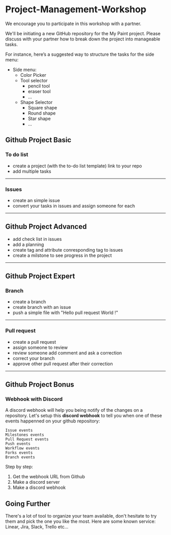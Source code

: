 # Project-Management-Workshop

We encourage you to participate in this workshop with a partner.

We'll be initiating a new GitHub repository for the My Paint project. Please discuss with your partner how to break down the project into manageable tasks.

For instance, here’s a suggested way to structure the tasks for the side menu:
- Side menu:
	- Color Picker
	- Tool selector
		- pencil tool
		- eraser tool
      - ...
	- Shape Selector
		- Square shape
		- Round shape
		- Star shape
      - ... 

## Github Project Basic
### To do list

- create a project (with the to-do list template) link to your repo
- add multiple tasks

-------------
### Issues

- create an simple issue
- convert your tasks in issues and assign someone for each

-------------
## Github Project Advanced

- add check list in issues
- add a planning
- create tag and attribute conresponding tag to issues
- create a milstone to see progress in the project
-------------
## Github Project Expert
### Branch

- create a branch
- create branch with an issue
- push a simple file with "Hello pull request World !"

-------------
### Pull request

- create a pull request
- assign someone to review
- review someone add comment and ask a correction
- correct your branch
- approve other pull request after their correction

-------------
## Github Project Bonus
###  Webhook with Discord

A discord webhook will help you being notify of the changes on a repository.
Let's setup this **discord webhook** to tell you when one of these events happenned on your github repository:
```
Issue events
Milestones events
Pull Request events
Push events
Workflow events
Forks events
Branch events
```

Step by step:
1. Get the webhook URL from Github
2. Make a discord server
3. Make a discord webhook

## Going Further

There's a lot of tool to organize your team available, don't hesitate to try them and pick the one you like the most.
Here are some known service: Linear, Jira, Slack, Trello etc...
